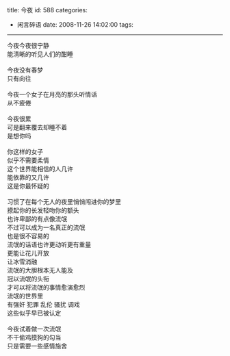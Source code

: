 title: 今夜
id: 588
categories:
  - 闲言碎语
date: 2008-11-26 14:02:00
tags:
---

今夜今夜很宁静
</br>能清晰的听见人们的酣睡
</br>
</br>今夜没有春梦
</br>只有向往
</br>
</br>今夜一个女子在月亮的那头听情话
</br>从不疲倦
</br>
</br>今夜很累
</br>可是翻来覆去却睡不着
</br>是想你吗
</br>
</br>你这样的女子
</br>似乎不需要柔情
</br>这个世界能相信的人几许
</br>能依靠的又几许
</br>这是你最怀疑的
</br>
</br>习惯了在每个无人的夜里悄悄闯进你的梦里
</br>撩起你的长发轻吻你的额头
</br>也许卑鄙的有点像流氓
</br>不过可以成为一名真正的流氓
</br>也是很不容易的
</br>流氓的话语也许更动听更有重量
</br>更能让花儿开放
</br>让冰雪消融
</br>流氓的大胆根本无人能及
</br>冠以流氓的头衔
</br>才可以将流氓的事情愈演愈烈
</br>流氓的世界里
</br>有强奸 犯罪 乱伦 骚扰 调戏
</br>这些似乎早已被认定
</br>
</br>今夜试着做一次流氓
</br>不干偷鸡摸狗的勾当
</br>只是需要一些感情施舍